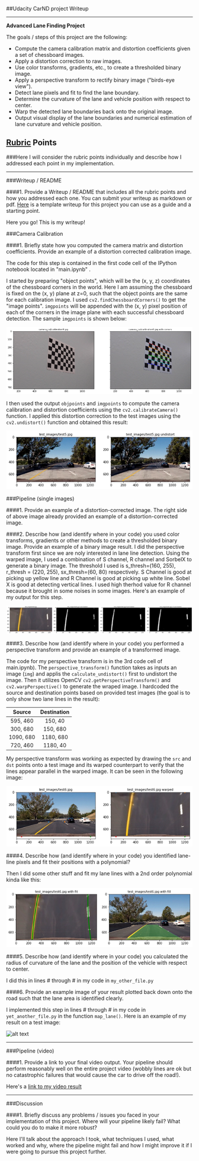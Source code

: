 ##Udacity CarND project Writeup


---

**Advanced Lane Finding Project**

The goals / steps of this project are the following:

* Compute the camera calibration matrix and distortion coefficients given a set of chessboard images.
* Apply a distortion correction to raw images.
* Use color transforms, gradients, etc., to create a thresholded binary image.
* Apply a perspective transform to rectify binary image ("birds-eye view").
* Detect lane pixels and fit to find the lane boundary.
* Determine the curvature of the lane and vehicle position with respect to center.
* Warp the detected lane boundaries back onto the original image.
* Output visual display of the lane boundaries and numerical estimation of lane curvature and vehicle position.

[//]: # (Image References)

[image1]: ./output_images/calibration9_withcorner.png "Calibration Image with Corners"
[image2]: ./output_images/test5_undistort.png "Test Image Undistort"
[image3]: ./output_images/testimage_color_gradient.png "Color and Gradient"
[image4]: ./output_images/testimage_perspective.png "Perspective Transform"
[image5]: ./output_images/testimage_lanelinedetection.png "Lane Line Detection"
[image6]: ./output_images/testimage_withlaneinfo.jpg "Output"
[video1]: ./result.mp4 "Result Video"

## [Rubric](https://review.udacity.com/#!/rubrics/571/view) Points
###Here I will consider the rubric points individually and describe how I addressed each point in my implementation.  

---
###Writeup / README

####1. Provide a Writeup / README that includes all the rubric points and how you addressed each one.  You can submit your writeup as markdown or pdf.  [Here](https://github.com/udacity/CarND-Advanced-Lane-Lines/blob/master/writeup_template.md) is a template writeup for this project you can use as a guide and a starting point.  

Here you go! This is my writeup!

###Camera Calibration

####1. Briefly state how you computed the camera matrix and distortion coefficients. Provide an example of a distortion corrected calibration image.

The code for this step is contained in the first code cell of the IPython notebook located in "main.ipynb" .  

I started by preparing "object points", which will be the (x, y, z) coordinates of the chessboard corners in the world. Here I am assuming the chessboard is fixed on the (x, y) plane at z=0, such that the object points are the same for each calibration image.  I used `cv2.findChessboardCorners()` to get the "image points". `imgpoints` will be appended with the (x, y) pixel position of each of the corners in the image plane with each successful chessboard detection. The sample `imgpoints` is shown below:

![alt text][image1]

I then used the output `objpoints` and `imgpoints` to compute the camera calibration and distortion coefficients using the `cv2.calibrateCamera()` function.  I applied this distortion correction to the test images using the `cv2.undistort()` function and obtained this result: 

![alt text][image2]

###Pipeline (single images)

####1. Provide an example of a distortion-corrected image.
The right side of above image already provided an example of a distortion-corrected image. 

####2. Describe how (and identify where in your code) you used color transforms, gradients or other methods to create a thresholded binary image.  Provide an example of a binary image result.
I did the perspective transform first since we are noly interested in lane line detection. Using the warped image, I used a combination of S channel, R channel and SorbelX to generate a binary image. The threshold I used is s_thresh=(160, 255), r_thresh = (220, 255), sx_thresh=(60, 80) respectively. S Channel is good at picking up yellow line and R Channel is good at picking up white line. Sobel X is good at detecting vertical lines. I used high therhod value for R channel because it brought in some noises in some images. Here's an example of my output for this step.  

![alt text][image3]

####3. Describe how (and identify where in your code) you performed a perspective transform and provide an example of a transformed image.

The code for my perspective transform is in the 3rd code cell of main.ipynb).  The `perspective_transform()` function takes as inputs an image (`img`) and applis the `calculate_undistort()` first to undistort the image. Then it utilizes OpenCV `cv2.getPerspectiveTransform()` and `cv2.warpPerspective()` to generate the wraped image. I hardcoded the source and destination points based on provided test images (the goal is to only show two lane lines in the result):

| Source        | Destination   | 
|:-------------:|:-------------:| 
| 595, 460      | 150, 40       | 
| 300, 680      | 150, 680      |
| 1090, 680     | 1180, 680     |
| 720, 460      | 1180, 40      |

My perspective transform was working as expected by drawing the `src` and `dst` points onto a test image and its warped counterpart to verify that the lines appear parallel in the warped image. It can be seen in the following image:

![alt text][image4]

####4. Describe how (and identify where in your code) you identified lane-line pixels and fit their positions with a polynomial?

Then I did some other stuff and fit my lane lines with a 2nd order polynomial kinda like this:

![alt text][image5]

####5. Describe how (and identify where in your code) you calculated the radius of curvature of the lane and the position of the vehicle with respect to center.

I did this in lines # through # in my code in `my_other_file.py`

####6. Provide an example image of your result plotted back down onto the road such that the lane area is identified clearly.

I implemented this step in lines # through # in my code in `yet_another_file.py` in the function `map_lane()`.  Here is an example of my result on a test image:

![alt text][image6]

---

###Pipeline (video)

####1. Provide a link to your final video output.  Your pipeline should perform reasonably well on the entire project video (wobbly lines are ok but no catastrophic failures that would cause the car to drive off the road!).

Here's a [link to my video result](./project_video.mp4)

---

###Discussion

####1. Briefly discuss any problems / issues you faced in your implementation of this project.  Where will your pipeline likely fail?  What could you do to make it more robust?

Here I'll talk about the approach I took, what techniques I used, what worked and why, where the pipeline might fail and how I might improve it if I were going to pursue this project further.  

